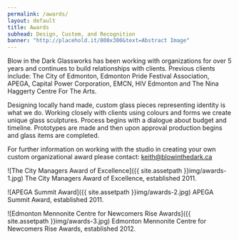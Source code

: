 ```yaml
---
permalink: /awards/
layout: default
title: Awards
subhead: Design, Custom, and Recognition
banner: "http://placehold.it/800x300&text=Abstract Image"
---
```


Blow in the Dark Glassworks has been working with organizations for over 5 years and continues to build relationships with clients. Previous clients include: The City of Edmonton, Edmonton Pride Festival Association, APEGA, Capital Power Corporation, EMCN, HIV Edmonton and The Nina Haggerty Centre For The Arts. 

Designing locally hand made, custom glass pieces representing identity is what we do. Working closely with clients using colours and forms we create unique glass sculptures. Process begins with a dialogue about budget and timeline. Prototypes are made and then upon approval production begins and glass items are completed. 

For further information on working with the studio in creating your own custom organizational award please contact: <keith@blowinthedark.ca>

![The City Managers Award of Excellence]({{ site.assetpath }}img/awards-1.jpg)
The City Managers Award of Excellence, established 2011.

![APEGA Summit Award]({{ site.assetpath }}img/awards-2.jpg)
APEGA Summit Award, established 2011.

![Edmonton Mennonite Centre for Newcomers Rise Awards]({{ site.assetpath }}img/awards-3.jpg)
Edmonton Mennonite Centre for Newcomers Rise Awards, established 2012.
